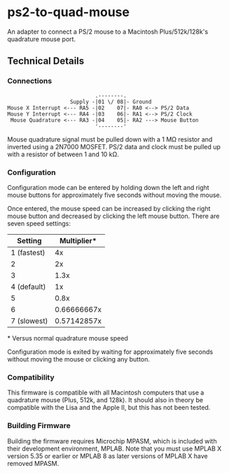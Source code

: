 # ps2-to-quad-mouse

An adapter to connect a PS/2 mouse to a Macintosh Plus/512k/128k's quadrature mouse port.


## Technical Details

### Connections

```
                            .--------.
                    Supply -|01 \/ 08|- Ground
Mouse X Interrupt <--- RA5 -|02    07|- RA0 <--> PS/2 Data
Mouse Y Interrupt <--- RA4 -|03    06|- RA1 <--> PS/2 Clock
 Mouse Quadrature <--- RA3 -|04    05|- RA2 ---> Mouse Button
                            '--------'
```

Mouse quadrature signal must be pulled down with a 1 MΩ resistor and inverted using a 2N7000 MOSFET.  PS/2 data and clock must be pulled up with a resistor of between 1 and 10 kΩ.


### Configuration

Configuration mode can be entered by holding down the left and right mouse buttons for approximately five seconds without moving the mouse.

Once entered, the mouse speed can be increased by clicking the right mouse button and decreased by clicking the left mouse button.  There are seven speed settings:

| Setting     | Multiplier* |
| ----------- | ----------- |
| 1 (fastest) | 4x          |
| 2           | 2x          |
| 3           | 1.3x        |
| 4 (default) | 1x          |
| 5           | 0.8x        |
| 6           | 0.66666667x |
| 7 (slowest) | 0.57142857x |

\* Versus normal quadrature mouse speed

Configuration mode is exited by waiting for approximately five seconds without moving the mouse or clicking any button.


### Compatibility

This firmware is compatible with all Macintosh computers that use a quadrature mouse (Plus, 512k, and 128k).  It should also in theory be compatible with the Lisa and the Apple II, but this has not been tested.


### Building Firmware

Building the firmware requires Microchip MPASM, which is included with their development environment, MPLAB. Note that you must use MPLAB X version 5.35 or earlier or MPLAB 8 as later versions of MPLAB X have removed MPASM.
